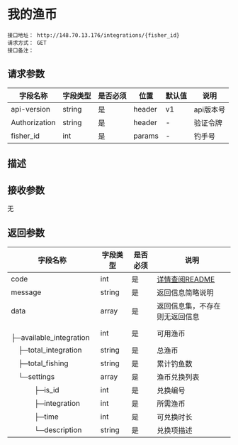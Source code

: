 # 我的渔币
```
接口地址： http://148.70.13.176/integrations/{fisher_id}
请求方式： GET
接口备注：
```
## 请求参数

| 字段名称 | 字段类型 | 是否必须 | 位置 | 默认值 | 说明 |
|    -    |    -    |    -    |  -   |   -   |  -   |
| api-version | string | 是 | header | v1 | api版本号 |
| Authorization | string | 是 | header | - | 验证令牌 |
| fisher_id | int | 是 | params | - | 钓手号 |

## 描述

## 接收参数

无

## 返回参数

| 字段名称 | 字段类型 | 是否必须 | 说明 |
|    -    |    -    |    -    |   -   |
| code | int | 是 | [详情查阅README](https://github.com/waitforu/docs/blob/master/README.md#%E9%83%A8%E5%88%86%E8%BF%94%E5%9B%9E%E4%BF%A1%E6%81%AFcode%E8%A1%A8) |
| message | string | 是 | 返回信息简略说明 |
| data | array | 是 | 返回信息集，不存在则无返回信息 |
|　├─available_integration | int | 是 | 可用渔币 |
|　├─total_integration | string | 是 | 总渔币 |
|　├─total_fishing | string | 是 | 累计钓鱼数 |
|　└─settings | array | 是 | 渔币兑换列表 |
|　 　　├─is_id | int | 是 | 兑换编号 |
|　 　　├─integration | int | 是 | 所需渔币 |
|　 　　├─time | int | 是 | 可兑换时长 |
|　 　　└─description | string | 是 | 兑换项描述 |